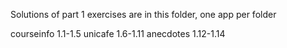 Solutions of part 1 exercises are in this folder, one app per folder

courseinfo 1.1-1.5
unicafe 1.6-1.11
anecdotes 1.12-1.14